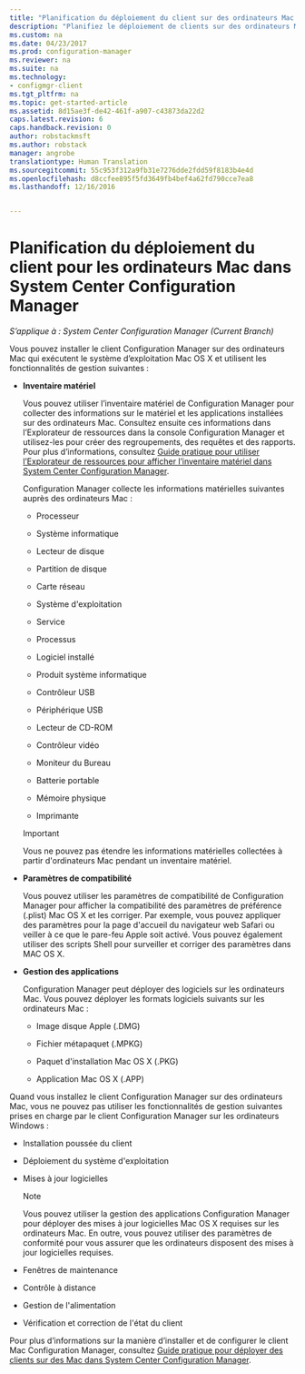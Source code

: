 ```yaml
---
title: "Planification du déploiement du client sur des ordinateurs Mac | Microsoft Docs"
description: "Planifiez le déploiement de clients sur des ordinateurs Mac dans System Center Configuration Manager."
ms.custom: na
ms.date: 04/23/2017
ms.prod: configuration-manager
ms.reviewer: na
ms.suite: na
ms.technology:
- configmgr-client
ms.tgt_pltfrm: na
ms.topic: get-started-article
ms.assetid: 8d15ae3f-de42-461f-a907-c43873da22d2
caps.latest.revision: 6
caps.handback.revision: 0
author: robstackmsft
ms.author: robstack
manager: angrobe
translationtype: Human Translation
ms.sourcegitcommit: 55c953f312a9fb31e7276dde2fdd59f8183b4e4d
ms.openlocfilehash: d8ccfee895f5fd3649fb4bef4a62fd790cce7ea8
ms.lasthandoff: 12/16/2016


---
```

# <a name="planning-for-client-deployment-to-mac-computers-in-system-center-configuration-manager"></a>Planification du déploiement du client pour les ordinateurs Mac dans System Center Configuration Manager

*S’applique à : System Center Configuration Manager (Current Branch)*

Vous pouvez installer le client Configuration Manager sur des ordinateurs Mac qui exécutent le système d’exploitation Mac OS X et utilisent les fonctionnalités de gestion suivantes :  

-   **Inventaire matériel**  

     Vous pouvez utiliser l’inventaire matériel de Configuration Manager pour collecter des informations sur le matériel et les applications installées sur des ordinateurs Mac. Consultez ensuite ces informations dans l’Explorateur de ressources dans la console Configuration Manager et utilisez-les pour créer des regroupements, des requêtes et des rapports. Pour plus d’informations, consultez [Guide pratique pour utiliser l’Explorateur de ressources pour afficher l’inventaire matériel dans System Center Configuration Manager](../../../../core/clients/manage/inventory/use-resource-explorer-to-view-hardware-inventory.md).  

     Configuration Manager collecte les informations matérielles suivantes auprès des ordinateurs Mac :  

    -   Processeur  

    -   Système informatique  

    -   Lecteur de disque  

    -   Partition de disque  

    -   Carte réseau  

    -   Système d'exploitation  

    -   Service  

    -   Processus  

    -   Logiciel installé  

    -   Produit système informatique  

    -   Contrôleur USB  

    -   Périphérique USB  

    -   Lecteur de CD-ROM  

    -   Contrôleur vidéo  

    -   Moniteur du Bureau  

    -   Batterie portable  

    -   Mémoire physique  

    -   Imprimante  

    > [!IMPORTANT]  
    >  Vous ne pouvez pas étendre les informations matérielles collectées à partir d'ordinateurs Mac pendant un inventaire matériel.  

-   **Paramètres de compatibilité**  

     Vous pouvez utiliser les paramètres de compatibilité de Configuration Manager pour afficher la compatibilité des paramètres de préférence (.plist) Mac OS X et les corriger. Par exemple, vous pouvez appliquer des paramètres pour la page d'accueil du navigateur web Safari ou veiller à ce que le pare-feu Apple soit activé. Vous pouvez également utiliser des scripts Shell pour surveiller et corriger des paramètres dans MAC OS X.  

-   **Gestion des applications**  

     Configuration Manager peut déployer des logiciels sur les ordinateurs Mac. Vous pouvez déployer les formats logiciels suivants sur les ordinateurs Mac :  

    -   Image disque Apple (.DMG)  

    -   Fichier métapaquet (.MPKG)  

    -   Paquet d'installation Mac OS X (.PKG)  

    -   Application Mac OS X (.APP)  

 Quand vous installez le client Configuration Manager sur des ordinateurs Mac, vous ne pouvez pas utiliser les fonctionnalités de gestion suivantes prises en charge par le client Configuration Manager sur les ordinateurs Windows :  

-   Installation poussée du client  

-   Déploiement du système d'exploitation  

-   Mises à jour logicielles  

    > [!NOTE]  
    >  Vous pouvez utiliser la gestion des applications Configuration Manager pour déployer des mises à jour logicielles Mac OS X requises sur les ordinateurs Mac. En outre, vous pouvez utiliser des paramètres de conformité pour vous assurer que les ordinateurs disposent des mises à jour logicielles requises.  

-   Fenêtres de maintenance  

-   Contrôle à distance  

-   Gestion de l'alimentation  

-   Vérification et correction de l'état du client  

 Pour plus d’informations sur la manière d’installer et de configurer le client Mac Configuration Manager, consultez [Guide pratique pour déployer des clients sur des Mac dans System Center Configuration Manager](../../../../core/clients/deploy/deploy-clients-to-macs.md).

